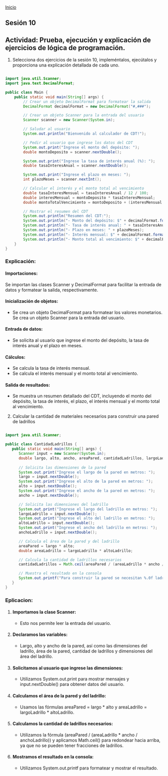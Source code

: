 <!-- No borrar o modificar -->
[Inicio](./index.md)

## Sesión 10 


<!-- Su documentación aquí -->

## Actividad: Prueba, ejecución y explicación de ejercicios de lógica de programación.

1. Selecciona dos ejercicios de la sesión 10, impleméntalos, ejecútalos y proporciona una explicación detallada de cada uno.

```java 

import java.util.Scanner;
import java.text.DecimalFormat;

public class Main {
    public static void main(String[] args) {
        // Crear un objeto DecimalFormat para formatear la salida
        DecimalFormat decimalFormat = new DecimalFormat("#,###");

        // Crear un objeto Scanner para la entrada del usuario
        Scanner scanner = new Scanner(System.in);

        // Saludar al usuario
        System.out.println("Bienvenido al calculador de CDT!");

        // Pedir al usuario que ingrese los datos del CDT
        System.out.print("Ingrese el monto del depósito: ");
        double montoDeposito = scanner.nextDouble();

        System.out.print("Ingrese la tasa de interés anual (%): ");
        double tasaInteresAnual = scanner.nextDouble();

        System.out.print("Ingrese el plazo en meses: ");
        int plazoMeses = scanner.nextInt();

        // Calcular el interés y el monto total al vencimiento
        double tasaInteresMensual = tasaInteresAnual / 12 / 100;
        double interesMensual = montoDeposito * tasaInteresMensual;
        double montoTotalVencimiento = montoDeposito + (interesMensual * plazoMeses);

        // Mostrar el resumen del CDT
        System.out.println("Resumen del CDT:");
        System.out.println("- Monto del depósito: $" + decimalFormat.format(montoDeposito));
        System.out.println("- Tasa de interés anual: " + tasaInteresAnual + "%");
        System.out.println("- Plazo en meses: " + plazoMeses);
        System.out.println("- Interés mensual: $" + decimalFormat.format(interesMensual));
        System.out.println("- Monto total al vencimiento: $" + decimalFormat.format(montoTotalVencimiento));
    }
}
```

### Explicación:

#### Importaciones:

Se importan las clases Scanner y DecimalFormat para facilitar la entrada de datos y formatear la salida, respectivamente.

#### Inicialización de objetos:

 * Se crea un objeto DecimalFormat para formatear los valores monetarios.
Se crea un objeto Scanner para la entrada del usuario.

#### Entrada de datos:

 * Se solicita al usuario que ingrese el monto del depósito, la tasa de interés anual y el plazo en meses.

#### Cálculos:

 * Se calcula la tasa de interés mensual.
 * Se calcula el interés mensual y el monto total al vencimiento.

#### Salida de resultados:

 * Se muestra un resumen detallado del CDT, incluyendo el monto del depósito, la tasa de interés, el plazo, el interés mensual y el monto total al vencimiento.

2. Calcular la cantidad de materiales necesarios para construir una pared de ladrillos

```java

import java.util.Scanner;

public class CantidadLadrillos {
   public static void main(String[] args) {
      Scanner input = new Scanner(System.in);
      double largo, alto, ancho, areaPared, cantidadLadrillos, largoLadrillo, altoLadrillo, anchoLadrillo;
      
      // Solicita las dimensiones de la pared
      System.out.print("Ingrese el largo de la pared en metros: ");
      largo = input.nextDouble();
      System.out.print("Ingrese el alto de la pared en metros: ");
      alto = input.nextDouble();
      System.out.print("Ingrese el ancho de la pared en metros: ");
      ancho = input.nextDouble();

      // Solicita las dimensiones del ladrillo
      System.out.print("Ingrese el largo del ladrillo en metros: ");
      largoLadrillo = input.nextDouble();
      System.out.print("Ingrese el alto del ladrillo en metros: ");
      altoLadrillo = input.nextDouble();
      System.out.print("Ingrese el ancho del ladrillo en metros: ");
      anchoLadrillo = input.nextDouble();

      // Calcula el área de la pared y del ladrillo
      areaPared = largo * alto;
      double areaLadrillo = largoLadrillo * altoLadrillo;

      // Calcula la cantidad de ladrillos necesarios
      cantidadLadrillos = Math.ceil(areaPared / (areaLadrillo * ancho / anchoLadrillo));

      // Muestra el resultado en la consola
      System.out.printf("Para construir la pared se necesitan %.0f ladrillos.", cantidadLadrillos);
   }
}

```

### Eplicacion:

1) #### Importamos la clase Scanner: 
   + Esto nos permite leer la entrada del usuario.
2) #### Declaramos las variables:
   + Largo, alto y ancho de la pared, así como las dimensiones del ladrillo, área de la pared, cantidad de ladrillos y dimensiones del área del ladrillo.
3) #### Solicitamos al usuario que ingrese las dimensiones:
   +  Utilizamos System.out.print para mostrar mensajes y input.nextDouble() para obtener datos del usuario.
4) #### Calculamos el área de la pared y del ladrillo:
   + Usamos las fórmulas areaPared = largo * alto y areaLadrillo = largoLadrillo * altoLadrillo.
5) #### Calculamos la cantidad de ladrillos necesarios:
   + Utilizamos la fórmula (areaPared / (areaLadrillo * ancho / anchoLadrillo)) y aplicamos Math.ceil() para redondear hacia arriba, ya que no se pueden tener fracciones de ladrillos.
6) #### Mostramos el resultado en la consola:
   + Utilizamos System.out.printf para formatear y mostrar el resultado.